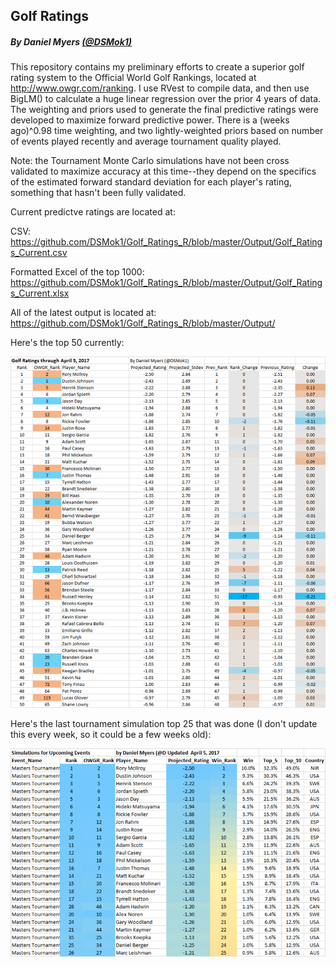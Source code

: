 ## Golf Ratings

##### By Daniel Myers [(@DSMok1)](https://twitter.com/DSMok1)

This repository contains my preliminary efforts to create a superior golf rating system to the Official World Golf Rankings, located at http://www.owgr.com/ranking. I use RVest to compile data, and then use BigLM() to calculate a huge linear regression over the prior 4 years of data.  The weighting and priors used to generate the final predictive ratings were developed to maximize forward predictive power.  There is a (weeks ago)^0.98 time weighting, and two lightly-weighted priors based on number of events played recently and average tournament quality played.

Note: the Tournament Monte Carlo simulations have not been cross validated to maximize accuracy at this time--they depend on the specifics of the estimated forward standard deviation for each player's rating, something that hasn't been fully validated.

Current predictve ratings are located at:

CSV: https://github.com/DSMok1/Golf_Ratings_R/blob/master/Output/Golf_Ratings_Current.csv

Formatted Excel of the top 1000: https://github.com/DSMok1/Golf_Ratings_R/blob/master/Output/Golf_Ratings_Current.xlsx

All of the latest output is located at: https://github.com/DSMok1/Golf_Ratings_R/blob/master/Output/

Here's the top 50 currently:

![Top 50 Image](/Output/Golf_Ratings_Current_top_50.png)

Here's the last tournament simulation top 25 that was done (I don't update this every week, so it could be a few weeks old):

![Tournament Sim](/Output/Current_Event_Simulation_top_25.png)
